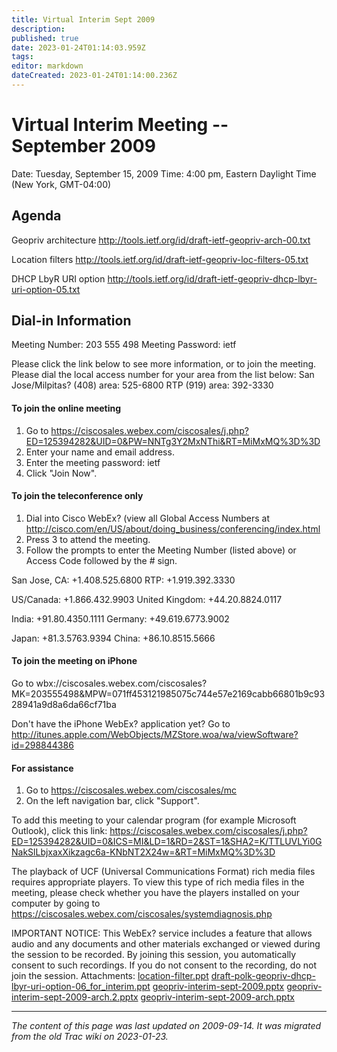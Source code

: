 ```yaml
---
title: Virtual Interim Sept 2009
description: 
published: true
date: 2023-01-24T01:14:03.959Z
tags: 
editor: markdown
dateCreated: 2023-01-24T01:14:00.236Z
---
```


# Virtual Interim Meeting -- September 2009 
Date: Tuesday, September 15, 2009
Time: 4:00 pm, Eastern Daylight Time (New York, GMT-04:00)

## Agenda
Geopriv architecture http://tools.ietf.org/id/draft-ietf-geopriv-arch-00.txt

Location filters http://tools.ietf.org/id/draft-ietf-geopriv-loc-filters-05.txt

DHCP LbyR URI option http://tools.ietf.org/id/draft-ietf-geopriv-dhcp-lbyr-uri-option-05.txt

## Dial-in Information
Meeting Number: 203 555 498
Meeting Password: ietf

Please click the link below to see more information, or to join the meeting.
Please dial the local access number for your area from the list below:
San Jose/Milpitas? (408) area: 525-6800
RTP (919) area: 392-3330
#### To join the online meeting
1. Go to https://ciscosales.webex.com/ciscosales/j.php?ED=125394282&UID=0&PW=NNTg3Y2MxNThi&RT=MiMxMQ%3D%3D
2. Enter your name and email address.
3. Enter the meeting password: ietf
4. Click "Join Now".
#### To join the teleconference only
1. Dial into Cisco WebEx? (view all Global Access Numbers at http://cisco.com/en/US/about/doing_business/conferencing/index.html
2. Press 3 to attend the meeting.
3. Follow the prompts to enter the Meeting Number (listed above) or Access Code followed by the # sign.

San Jose, CA: +1.408.525.6800 RTP: +1.919.392.3330

US/Canada: +1.866.432.9903 United Kingdom: +44.20.8824.0117

India: +91.80.4350.1111 Germany: +49.619.6773.9002

Japan: +81.3.5763.9394 China: +86.10.8515.5666

#### To join the meeting on iPhone
Go to wbx://ciscosales.webex.com/ciscosales?MK=203555498&MPW=071ff453121985075c744e57e2169cabb66801b9c9328941a9d8a6da66cf71ba

Don't have the iPhone WebEx? application yet? Go to http://itunes.apple.com/WebObjects/MZStore.woa/wa/viewSoftware?id=298844386

#### For assistance
1. Go to https://ciscosales.webex.com/ciscosales/mc
2. On the left navigation bar, click "Support".

To add this meeting to your calendar program (for example Microsoft Outlook), click this link: https://ciscosales.webex.com/ciscosales/j.php?ED=125394282&UID=0&ICS=MI&LD=1&RD=2&ST=1&SHA2=K/TTLUVLYi0GNakSlLbjxaxXikzagc6a-KNbNT2X24w=&RT=MiMxMQ%3D%3D

The playback of UCF (Universal Communications Format) rich media files requires appropriate players. To view this type of rich media files in the meeting, please check whether you have the players installed on your computer by going to  https://ciscosales.webex.com/ciscosales/systemdiagnosis.php

IMPORTANT NOTICE: This WebEx? service includes a feature that allows audio and any documents and other materials exchanged or viewed during the session to be recorded. By joining this session, you automatically consent to such recordings. If you do not consent to the recording, do not join the session.
Attachments:
[location-filter.ppt](/location-filter.ppt)
[draft-polk-geopriv-dhcp-lbyr-uri-option-06_for_interim.ppt](/draft-polk-geopriv-dhcp-lbyr-uri-option-06_for_interim.ppt)
[geopriv-interim-sept-2009.pptx](/geopriv-interim-sept-2009.pptx)
[geopriv-interim-sept-2009-arch.2.pptx](/geopriv-interim-sept-2009-arch.2.pptx)
[geopriv-interim-sept-2009-arch.pptx](/geopriv-interim-sept-2009-arch.pptx)
&nbsp;
&nbsp;
&nbsp;

---

*The content of this page was last updated on 2009-09-14. It was migrated from the old Trac wiki on 2023-01-23.*